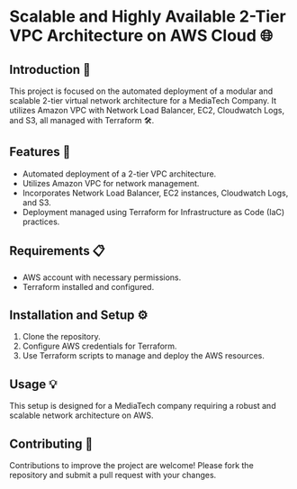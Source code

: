 
# Scalable and Highly Available 2-Tier VPC Architecture on AWS Cloud 🌐

## Introduction 📖
This project is focused on the automated deployment of a modular and scalable 2-tier virtual network architecture for a MediaTech Company. It utilizes Amazon VPC with Network Load Balancer, EC2, Cloudwatch Logs, and S3, all managed with Terraform 🛠️.

## Features 🌟
- Automated deployment of a 2-tier VPC architecture.
- Utilizes Amazon VPC for network management.
- Incorporates Network Load Balancer, EC2 instances, Cloudwatch Logs, and S3.
- Deployment managed using Terraform for Infrastructure as Code (IaC) practices.

## Requirements 📋
- AWS account with necessary permissions.
- Terraform installed and configured.

## Installation and Setup ⚙️
1. Clone the repository.
2. Configure AWS credentials for Terraform.
3. Use Terraform scripts to manage and deploy the AWS resources.

## Usage 💡
This setup is designed for a MediaTech company requiring a robust and scalable network architecture on AWS.

## Contributing 👥
Contributions to improve the project are welcome! Please fork the repository and submit a pull request with your changes.

